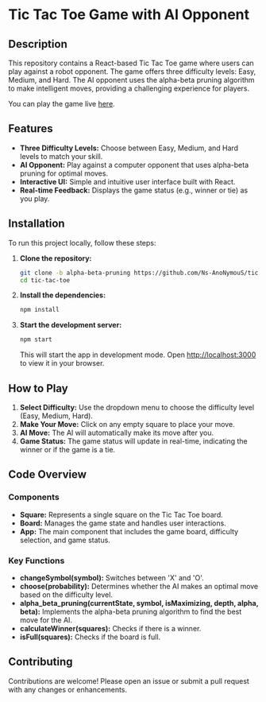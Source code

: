# Tic Tac Toe Game with AI Opponent

## Description

This repository contains a React-based Tic Tac Toe game where users can play against a robot opponent. The game offers three difficulty levels: Easy, Medium, and Hard. The AI opponent uses the alpha-beta pruning algorithm to make intelligent moves, providing a challenging experience for players.

You can play the game live [here](https://ns-anonymous.github.io/tic-tac-toe/).

## Features

- **Three Difficulty Levels:** Choose between Easy, Medium, and Hard levels to match your skill.
- **AI Opponent:** Play against a computer opponent that uses alpha-beta pruning for optimal moves.
- **Interactive UI:** Simple and intuitive user interface built with React.
- **Real-time Feedback:** Displays the game status (e.g., winner or tie) as you play.

## Installation

To run this project locally, follow these steps:

1. **Clone the repository:**

   ```sh
   git clone -b alpha-beta-pruning https://github.com/Ns-AnoNymouS/tic-tac-toe.git
   cd tic-tac-toe
   ```

2. **Install the dependencies:**

   ```sh
   npm install
   ```

3. **Start the development server:**

   ```sh
   npm start
   ```

   This will start the app in development mode. Open [http://localhost:3000](http://localhost:3000) to view it in your browser.

## How to Play

1. **Select Difficulty:** Use the dropdown menu to choose the difficulty level (Easy, Medium, Hard).
2. **Make Your Move:** Click on any empty square to place your move.
3. **AI Move:** The AI will automatically make its move after you.
4. **Game Status:** The game status will update in real-time, indicating the winner or if the game is a tie.

## Code Overview

### Components

- **Square:** Represents a single square on the Tic Tac Toe board.
- **Board:** Manages the game state and handles user interactions.
- **App:** The main component that includes the game board, difficulty selection, and game status.

### Key Functions

- **changeSymbol(symbol):** Switches between 'X' and 'O'.
- **choose(probability):** Determines whether the AI makes an optimal move based on the difficulty level.
- **alpha_beta_pruning(currentState, symbol, isMaximizing, depth, alpha, beta):** Implements the alpha-beta pruning algorithm to find the best move for the AI.
- **calculateWinner(squares):** Checks if there is a winner.
- **isFull(squares):** Checks if the board is full.

## Contributing

Contributions are welcome! Please open an issue or submit a pull request with any changes or enhancements.
